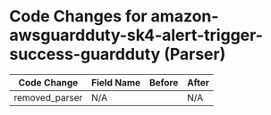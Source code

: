 # Code Changes for amazon-awsguardduty-sk4-alert-trigger-success-guardduty (Parser)

| Code Change | Field Name | Before | After |
|-------------|------------|--------|-------|
| removed_parser | N/A |  | N/A |